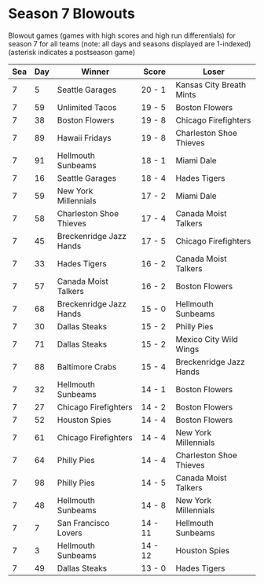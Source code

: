 # Season 7 Blowouts



Blowout games (games with high scores and high run differentials) for season 7 for all teams (note: all days and seasons displayed are 1-indexed) (asterisk indicates a postseason game)


| Sea | Day | Winner | Score | Loser | 
| ------ |------ |------ |------ |------ |
| 7 | 5 | Seattle Garages | 20 - 1 | Kansas City Breath Mints | 
| 7 | 59 | Unlimited Tacos | 19 - 5 | Boston Flowers | 
| 7 | 38 | Boston Flowers | 19 - 8 | Chicago Firefighters | 
| 7 | 89 | Hawaii Fridays | 19 - 8 | Charleston Shoe Thieves | 
| 7 | 91 | Hellmouth Sunbeams | 18 - 1 | Miami Dale | 
| 7 | 16 | Seattle Garages | 18 - 4 | Hades Tigers | 
| 7 | 59 | New York Millennials | 17 - 2 | Miami Dale | 
| 7 | 58 | Charleston Shoe Thieves | 17 - 4 | Canada Moist Talkers | 
| 7 | 45 | Breckenridge Jazz Hands | 17 - 5 | Chicago Firefighters | 
| 7 | 33 | Hades Tigers | 16 - 2 | Canada Moist Talkers | 
| 7 | 57 | Canada Moist Talkers | 16 - 2 | Boston Flowers | 
| 7 | 68 | Breckenridge Jazz Hands | 15 - 0 | Hellmouth Sunbeams | 
| 7 | 30 | Dallas Steaks | 15 - 2 | Philly Pies | 
| 7 | 71 | Dallas Steaks | 15 - 2 | Mexico City Wild Wings | 
| 7 | 88 | Baltimore Crabs | 15 - 4 | Breckenridge Jazz Hands | 
| 7 | 32 | Hellmouth Sunbeams | 14 - 1 | Boston Flowers | 
| 7 | 27 | Chicago Firefighters | 14 - 2 | Boston Flowers | 
| 7 | 52 | Houston Spies | 14 - 4 | Boston Flowers | 
| 7 | 61 | Chicago Firefighters | 14 - 4 | New York Millennials | 
| 7 | 64 | Philly Pies | 14 - 4 | Charleston Shoe Thieves | 
| 7 | 98 | Philly Pies | 14 - 5 | Canada Moist Talkers | 
| 7 | 48 | Hellmouth Sunbeams | 14 - 8 | New York Millennials | 
| 7 | 7 | San Francisco Lovers | 14 - 11 | Hellmouth Sunbeams | 
| 7 | 3 | Hellmouth Sunbeams | 14 - 12 | Houston Spies | 
| 7 | 49 | Dallas Steaks | 13 - 0 | Hades Tigers | 


